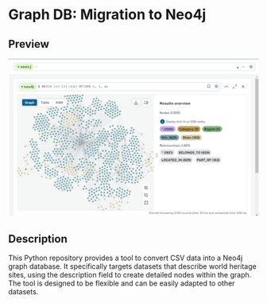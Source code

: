 # Graph DB: Migration to Neo4j

## Preview

![Migrated Database Preview](https://github.com/abdulmunimjemal/neo4j-graphdb-advanced/blob/main/data/image.png?raw=true)

## Description

This Python repository provides a tool to convert CSV data into a Neo4j graph database. It specifically targets datasets that describe world heritage sites, using the description field to create detailed nodes within the graph. The tool is designed to be flexible and can be easily adapted to other datasets.
